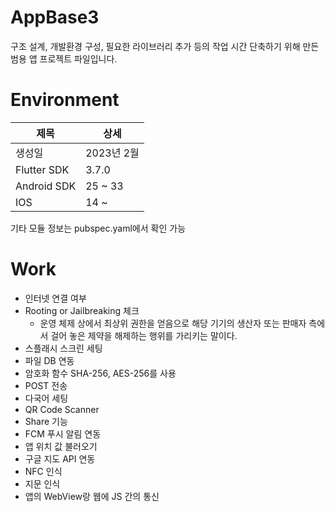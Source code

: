 # AppBase3

구조 설계, 개발환경 구성, 필요한 라이브러리 추가 등의 작업 시간 단축하기 위해 만든 범용 앱 프로젝트 파일입니다.

# Environment
|제목|상세|
|------|---|
|생성일|2023년 2월|
|Flutter SDK|3.7.0|
|Android SDK|25 ~ 33|
|IOS|14 ~|

기타 모듈 정보는 pubspec.yaml에서 확인 가능

# Work
* 인터넷 연결 여부
* Rooting or Jailbreaking 체크
    * 운영 체제 상에서 최상위 권한을 얻음으로 해당 기기의 생산자 또는 판매자 측에서 걸어 놓은 제약을 해제하는 행위를 가리키는 말이다.
* 스플래시 스크린 세팅
* 파일 DB 연동
* 암호화 함수 SHA-256, AES-256를 사용
* POST 전송
* 다국어 세팅
* QR Code Scanner
* Share 기능
* FCM 푸시 알림 연동
* 앱 위치 값 불러오기
* 구글 지도 API 연동
* NFC 인식
* 지문 인식
* 앱의 WebView랑 웹에 JS 간의 통신
